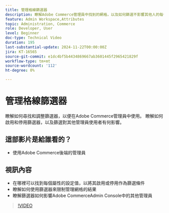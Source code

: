 ```yaml
---
title: 管理格線篩選器
description: 瞭解Adobe Commerce管理員中找到的網格，以及如何篩選不影響其他人的每個管理員使用者的唯一篩選器。
feature: Admin Workspace,Attributes
topic: Administration, Commerce
role: Developer, User
level: Beginner
doc-type: Technical Video
duration: 195
last-substantial-update: 2024-11-22T00:00:00Z
jira: KT-16565
source-git-commit: e1dc4bf5b4434869667ab3601445f2965421829f
workflow-type: tm+mt
source-wordcount: '112'
ht-degree: 0%

---
```



# 管理格線篩選器

瞭解如何尋找和調整篩選器，以便在Adobe Commerce管理員中使用。 瞭解如何啟用和停用篩選器，以及篩選對其他管理員使用者有何影響。

## 這部影片是給誰看的？

* 使用Adobe Commerce後端的管理員

## 視訊內容

* 在哪裡可以找到每個屬性的設定值，以將其啟用或停用作為篩選條件
* 瞭解如何使用篩選器來限制管理網格的結果
* 瞭解篩選器如何影響Adobe CommerceAdmin Console中的其他管理員

>[!VIDEO](https://video.tv.adobe.com/v/3440393?learn=on&captions=chi_hant)
